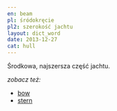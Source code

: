 ```yaml
---
en: beam
pl: śródokręcie
pl2: szerokość jachtu
layout: dict_word
date: 2013-12-27
cat: hull
---
```


Środkowa, najszersza część jachtu.

*zobacz też:*

* [bow](/dict/b/bow.html)
* [stern](/dict/s/stern.html)

